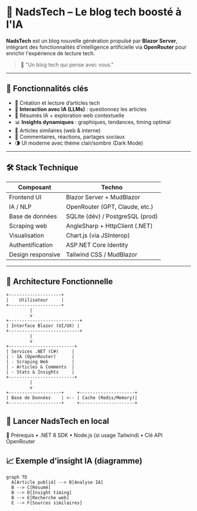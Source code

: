 # 🚀 NadsTech – Le blog tech boosté à l'IA

**NadsTech** est un blog nouvelle génération propulsé par **Blazor Server**, intégrant des fonctionnalités d'intelligence artificielle via **OpenRouter** pour enrichir l'expérience de lecture tech.

> 🧠 "Un blog tech qui pense avec vous."

---

## 🧩 Fonctionnalités clés

- 📝 Création et lecture d’articles tech
- 🤖 **Interaction avec IA (LLMs)** : questionnez les articles
- 🧠 Résumés IA + exploration web contextuelle
- 📊 **Insights dynamiques** : graphiques, tendances, timing optimal
- 🔗 Articles similaires (web & interne)
- 💬 Commentaires, réactions, partages sociaux
- 🌗 UI moderne avec thème clair/sombre (Dark Mode)

---

## 🛠️ Stack Technique

| Composant         | Techno                           |
|-------------------|----------------------------------|
| Frontend UI       | Blazor Server + MudBlazor        |
| IA / NLP          | OpenRouter (GPT, Claude, etc.)   |
| Base de données   | SQLite (dév) / PostgreSQL (prod) |
| Scraping web      | AngleSharp + HttpClient (.NET)   |
| Visualisation     | Chart.js (via JSInterop)         |
| Authentification  | ASP.NET Core Identity            |
| Design responsive | Tailwind CSS / MudBlazor         |

---

## 🧠 Architecture Fonctionnelle

```text
+--------------------+
|    Utilisateur     |
+--------------------+
         |
         v
+---------------------------+
| Interface Blazor (UI/UX) |
+---------------------------+
         |
         v
+-------------------------+
| Services .NET (C#)     |
| - IA (OpenRouter)      |
| - Scraping Web         |
| - Articles & Comments  |
| - Stats & Insights     |
+-------------------------+
         |
         v
+--------------------+     +---------------------+
| Base de Données    | <-- | Cache (Redis/Memory)|
+--------------------+     +---------------------+
```

## 🚀 Lancer NadsTech en local

🔧 Prérequis
	•	.NET 8 SDK
	•	Node.js (si usage Tailwind)
	•	Clé API OpenRouter

## 📈 Exemple d’insight IA (diagramme)

```mermaid
graph TD
  A[Article publié] --> B[Analyse IA]
  B --> C[Résumé]
  B --> D[Insight timing]
  B --> E[Recherche web]
  E --> F[Sources similaires]
```

